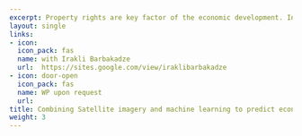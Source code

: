 ```yaml
---
excerpt: Property rights are key factor of the economic development. In order to identify the causal effect of land ownership, one should exploit a natural experiment, otherwise it is difficult to exogenously identify the effect, as typically registration decision is not random and there is a potential positive selection bias among registered households. To overcome the identification problem, we study the unique Systematic Land Registration Pilot Reform (2016-2019) in Georgia. We contribute the literature with the novel way to evaluate such experiment based on high resolution data and machine learning methods. Using remotely sensed daytime satellite images and cadastral maps, we find the positive changes in household welfare which we measure in terms of the quality of rooftops and land use, in a recent free land registration program in rural Georgia.
layout: single
links: 
- icon: 
  icon_pack: fas
  name: with Irakli Barbakadze
  url:  https://sites.google.com/view/iraklibarbakadze
- icon: door-open
  icon_pack: fas
  name: WP upon request
  url:   
title: Combining Satellite imagery and machine learning to predict economic impact of land registration in Georgia
weight: 3
---
```


